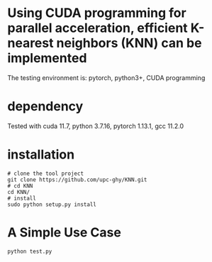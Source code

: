 # Using CUDA programming for parallel acceleration, efficient K-nearest neighbors (KNN) can be implemented
The testing environment is: pytorch, python3+, CUDA programming

# dependency
Tested with cuda 11.7, python 3.7.16, pytorch 1.13.1, gcc 11.2.0

# installation

~~~shell
# clone the tool project
git clone https://github.com/upc-ghy/KNN.git
# cd KNN
cd KNN/
# install
sudo python setup.py install
~~~

# A Simple Use Case

~~~shell
python test.py
~~~



